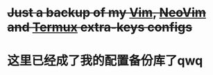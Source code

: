 # ~~Just a backup of my [Vim](https://github.com/vim/vim), [NeoVim](https://github.com/neovim/neovim) and [Termux](https://github.com/termux/termux-app) extra-keys configs~~

# 这里已经成了我的配置备份库了qwq
